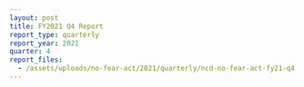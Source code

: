 ```yaml
---
layout: post
title: FY2021 Q4 Report
report_type: quarterly
report_year: 2021
quarter: 4
report_files:
  - /assets/uploads/no-fear-act/2021/quarterly/ncd-no-fear-act-fy21-q4.pdf
---
```

